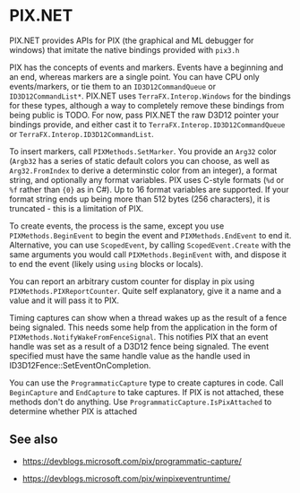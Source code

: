 # PIX.NET

PIX.NET provides APIs for PIX (the graphical and ML debugger for windows) that imitate the native bindings provided with `pix3.h`

PIX has the concepts of events and markers. Events have a beginning and an end, whereas markers are a single point.
You can have CPU only events/markers, or tie them to an `ID3D12CommandQueue` or `ID3D12CommandList*`.
PIX.NET uses `TerraFX.Interop.Windows` for the bindings for these types, although a way to completely remove these bindings from being public is TODO. 
For now, pass PIX.NET the raw D3D12 pointer your bindings provide, and either cast it to `TerraFX.Interop.ID3D12CommandQueue` or `TerraFX.Interop.ID3D12CommandList`.

To insert markers, call `PIXMethods.SetMarker`. You provide an `Arg32` color (`Argb32` has a series of static default colors you can choose, as well as `Arg32.FromIndex` to derive a determinstic color from an integer), a format string, and optionally any format variables. 
PIX uses C-style formats (`%d` or `%f` rather than `{0}` as in C#). Up to 16 format variables are supported. 
If your format string ends up being more than 512 bytes (256 characters), it is truncated - this is a limitation of PIX.

To create events, the process is the same, except you use `PIXMethods.BeginEvent` to begin the event and `PIXMethods.EndEvent` to end it. Alternative, you can use `ScopedEvent`, by calling `ScopedEvent.Create` with the same arguments you would call `PIXMethods.BeginEvent` with, and dispose it to end the event (likely using `using` blocks or locals).

You can report an arbitrary custom counter for display in pix using `PIXMethods.PIXReportCounter`. Quite self explanatory, give it a name and a value and it will pass it to PIX.

Timing captures can show when a thread wakes up as the result of a fence being signaled. This needs some help from the application in the form of `PIXMethods.NotifyWakeFromFenceSignal`. This notifies PIX that an event handle was set as a result of a D3D12 fence being signaled. The event specified must have the same handle value as the handle used in ID3D12Fence::SetEventOnCompletion.

You can use the `ProgrammaticCapture` type to create captures in code. Call `BeginCapture` and `EndCapture` to take captures. If PIX is not attached, these methods don't do anything. Use `ProgrammaticCapture.IsPixAttached` to determine whether PIX is attached

## See also

* https://devblogs.microsoft.com/pix/programmatic-capture/

* https://devblogs.microsoft.com/pix/winpixeventruntime/